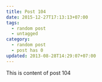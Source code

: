 ```yaml
---
title: Post 104
date: 2015-12-27T17:13:13+07:00
tags:
  - random post
  - untagged
category:
  - random post
  - post has 0
updated: 2013-08-28T14:29:07+07:00
---
```

This is content of post 104